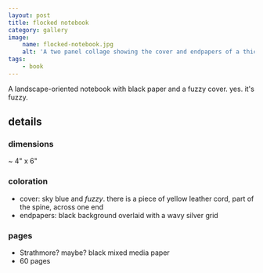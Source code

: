 ```yaml
---
layout: post
title: flocked notebook
category: gallery
image:
    name: flocked-notebook.jpg
    alt: 'A two panel collage showing the cover and endpapers of a thick notebook.'
tags:
    - book
---
```


A landscape-oriented notebook with black paper and a fuzzy cover. yes. it's fuzzy.

## details

### dimensions

~ 4" x 6"

### coloration

- cover: sky blue and *fuzzy*. there is a piece of yellow leather cord, part of the spine, across one end
- endpapers: black background overlaid with a wavy silver grid

### pages

- Strathmore? maybe? black mixed media paper
- 60 pages
